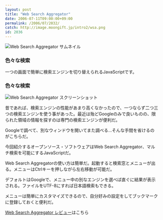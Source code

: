 ```yaml
---
layout: post
title: "Web Search Aggregator"
date: 2006-07-11T09:00:00+09:00
permalink: /2006/07/2032/
catch: http://image.moongift.jp/intro2/wsa.png
id: 2036
---
```

 ![Web Search Aggregator サムネイル](http://image.moongift.jp/intro2/wsa.t.png "Web Search Aggregator サムネイル")
  

### 色々な検索
  
一つの画面で簡単に検索エンジンを切り替えられるJavaScriptです。  
<!--more-->  

### 色々な検索
  

![Web Search Aggregator スクリーンショット](http://image.moongift.jp/intro2/wsa.png "Web Search Aggregator スクリーンショット")

  

昔であれば、検索エンジンの性能があまり高くなかったので、一つならず二つ三つの検索エンジンを使う事があった。最近は殆どGoogleのみで良いものの、限られた領域の情報を探すのは専門の検索エンジンが便利だ。

  

Googleで調べて、別なウィンドウを開いてまた調べる…そんな手間を省けるのがこちらだ。

  

今回紹介するオープンソース・ソフトウェアはWeb Search Aggregator、マルチ検索を可能にするJavaScriptだ。

  

Web Search Aggregatorの使い方は簡単だ。起動すると検索窓とメニューが出る。メニューはCtrlキーを押しながら左右移動が可能だ。

  

デフォルトはGoogleで、メニュー中の別なエンジンを選べば直ぐに結果が表示される。ファイルをUTF-8にすれば日本語検索もできる。

  

メニューは簡単にカスタマイズできるので、自分好みの設定をしてブックマークに登録しておくと便利だ。

  

[Web Search Aggregator レビュー](http://oss.moongift.jp/review/i-2036.html)はこちら

